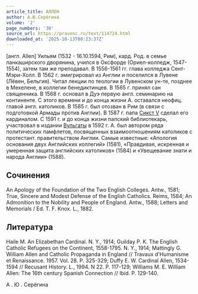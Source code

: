 ```yaml
---
article_title: АЛЛЕН
author: А.Ю.Серёгина
volume: '2'
page_numbers: '30'
source_url: https://pravenc.ru/text/114724.html
downloaded_at: '2025-10-13T08:23:37Z'
---
```


[англ. Allen] Уильям (1532 - 16.10.1594, Рим), кард. Род. в семье ланкаширского дворянина, учился в Оксфорде (Ориел-колледж, 1547-1554), затем там же преподавал. В 1556-1561 гг. глава колледжа Сент-Мэри-Холл. В 1562 г. эмигрировал из Англии и поселился в Лувене (Лёвен, Бельгия). Читал лекции по теологии в Лувенском ун-те, позднее в Мехелене, в коллегии бенедиктинцев. В 1565 г. принял сан священника. В 1568 г. основал в Дуэ первую англ. семинарию на континенте. С этого времени и до конца жизни А. оставался неофиц. главой англ. католиков. В 1585 г. был отозван в Рим (в связи с подготовкой Армады против Англии). В 1587 г. папа [Сикст V](<https://pravenc.ru/text/Сикст V.html>) сделал его кардиналом. С 1591 г. и до конца жизни папский библиотекарь, участвовал в издании [Вульгаты](https://pravenc.ru/text/Вульгата.html) в 1592 г. А. был автором ряда политических памфлетов, посвященных взаимоотношениям католиков с протестант. правительством Англии. Самые известные: «Апология основания двух Английских коллегий» (1581), «Правдивая, искренная и умеренная защита английских католиков» (1584) и «Увещевание знати и народа Англии» (1588).

## Сочинения

An Apology of the Foundation of the Two English Colleges. Antw., 1581; True, Sincere and Modest Defense of the English Catholics. Reims, 1584; An Admonition to the Nobility and People of England. Antw., 1588; Letters and Memorials / Ed. T. F. Knox. L., 1882.

## Литература

Haile M. An Elizabethan Cardinal. N. Y., 1914; Guilday P. K. The English Catholic Refugees on the Continent, 1558-1795. N. Y., 1914; Mattingly G. William Allen and Catholic Propaganda in England // Travaux d'Humanisme et Renaissance. 1957. Vol. 28. P. 325-329; Duffy E. W. Cardinal Allen, 1534-1594 // Recusant History. L., 1994. N 22. P. 117-129; Williams M. E. William Allen: The 16th century Spanish Connection // Ibid. P. 129-140.

А .  Ю .  Серёгина
